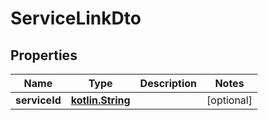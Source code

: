 # ServiceLinkDto

## Properties
Name | Type | Description | Notes
------------ | ------------- | ------------- | -------------
**serviceId** | [**kotlin.String**](.md) |  |  [optional]
